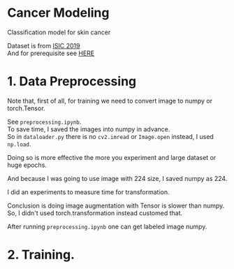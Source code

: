 # Cancer Modeling  
Classification model for skin cancer   

Dataset is from [ISIC 2019](https://challenge.isic-archive.com/landing/2019/)   
And for prerequisite see [HERE](https://velog.io/@jj770206/ISIC-dataset)  

# 1. Data Preprocessing  
Note that, first of all, for training we need to convert image to numpy or torch.Tensor.   

See `preprocessing.ipynb`.  
To save time, I saved the images into numpy in advance.  
So in `dataloader.py` there is no `cv2.imread` or `Image.open` instead, I used `np.load`.  

Doing so is more effective the more you experiment and large dataset or huge epochs.    

And because I was going to use image with 224 size, I saved numpy as 224.

I did an experiments to measure time for transformation.  

Conclusion is doing image augmentation with Tensor is slower than numpy.  
So, I didn't used torch.transformation instead customed that.  

After running `preprocessing.ipynb` one can get labeled image numpy.


# 2. Training.  


